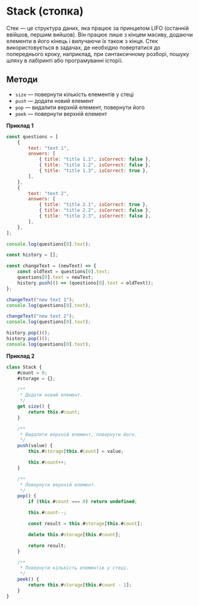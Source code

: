 # Stack (стопка)

Стек — це структура даних, яка працює за принципом LIFO (останній ввійшов, першим вийшов). Він працює лише з кінцем масиву, додаючи елементи в його кінець і вилучаючи їх також з кінця. Стек використовується в задачах, де необхідно повертатися до попереднього кроку, наприклад, при синтаксичному розборі, пошуку шляху в лабіринті або програмуванні історії.

## Методи

-   `size` — повернути кількість елементів у стеці
-   `push` — додати новий елемент
-   `pop` — видалити верхній елемент, повернути його
-   `peek` — повернути верхній елемент

**Приклад 1**

```js
const questions = [
    {
        text: "text 1",
        answers: [
            { title: "title 1.1", isCorrect: false },
            { title: "title 1.2", isCorrect: false },
            { title: "title 1.3", isCorrect: true },
        ],
    },
    {
        text: "text 2",
        answers: [
            { title: "title 2.1", isCorrect: true },
            { title: "title 2.2", isCorrect: false },
            { title: "title 2.3", isCorrect: false },
        ],
    },
];

console.log(questions[0].text);

const history = [];

const changeText = (newText) => {
    const oldText = questions[0].text;
    questions[0].text = newText;
    history.push(() => (questions[0].text = oldText));
};

changeText("new text 1");
console.log(questions[0].text);

changeText("new text 2");
console.log(questions[0].text);

history.pop()();
history.pop()();
console.log(questions[0].text);
```

**Приклад 2**

```js
class Stack {
    #count = 0;
    #storage = {};

    /**
     * Додати новий елемент.
     */
    get size() {
        return this.#count;
    }

    /**
     * Видалити верхній елемент, повернути його.
     */
    push(value) {
        this.#storage[this.#count] = value;

        this.#count++;
    }

    /**
     * Повернути верхній елемент.
     */
    pop() {
        if (this.#count === 0) return undefined;

        this.#count--;

        const result = this.#storage[this.#count];

        delete this.#storage[this.#count];

        return result;
    }

    /**
     * Повернути кількість елементів у стеці.
     */
    peek() {
        return this.#storage[this.#count - 1];
    }
}
```
